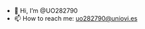 - 👋 Hi, I’m @UO282790
- 📫 How to reach me: uo282790@uniovi.es

<!---
UO282790/UO282790 is a ✨ special ✨ repository because its `README.md` (this file) appears on your GitHub profile.
You can click the Preview link to take a look at your changes.
--->
